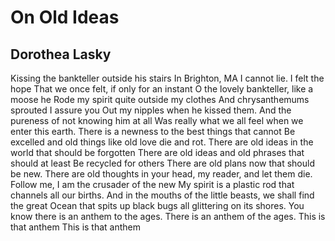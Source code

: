 # On Old Ideas
## Dorothea Lasky
Kissing the bankteller outside his stairs
In Brighton, MA I cannot lie. I felt the hope
That we once felt, if only for an instant
O the lovely bankteller, like a moose he
Rode my spirit quite outside my clothes
And chrysanthemums sprouted I assure you
Out my nipples when he kissed them.
And the pureness of not knowing him at all
Was really what we all feel when we enter this earth.
There is a newness to the best things that cannot
Be excelled and old things like old love die and rot.
There are old ideas in the world that should be forgotten
There are old ideas and old phrases that should at least
Be recycled for others
There are old plans now that should be new.
There are old thoughts in your head, my reader, and let them die.
Follow me, I am the crusader of the new
My spirit is a plastic rod that channels all our births.
And in the mouths of the little beasts, we shall find the great
Ocean that spits up black bugs all glittering on its shores.
You know there is an anthem to the ages.
There is an anthem of the ages.
This is that anthem
This is that anthem
